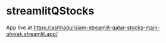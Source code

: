 # streamlitQStocks

App live at https://ashhadulislam-streamlit-qatar-stocks-main-qlnvak.streamlit.app/
